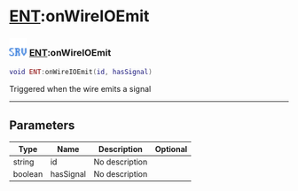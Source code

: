 # [ENT](../ent/README.md):onWireIOEmit

### <img src="../../.gitbook/assets/server.png" width="32" height="32" /> [ENT](../ent/README.md):onWireIOEmit

```lua
void ENT:onWireIOEmit(id, hasSignal)
```

Triggered when the wire emits a signal<br>

-----------------
## Parameters

| Type   | Name | Description | Optional |
| ------ | ---- | ----------- | -------: |
| string | id | No description |   |
| boolean | hasSignal | No description |   |
